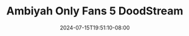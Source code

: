 --- 
title: "Ambiyah Only Fans 5  DoodStream"
description: "   video bokep Ambiyah Only Fans 5  DoodStream simontox   baru"
date: 2024-07-15T19:51:10-08:00
file_code: "3bx0460bbu4f"
draft: false
cover: "ka1i9v2nx27m6rwp.jpg"
tags: ["Ambiyah", "Only", "Fans", "DoodStream", "bokep-indo", "bokep-viral", "bokep-ig"]
length: 240
fld_id: "1483132"
foldername: "Ambiyah update"
categories: ["Ambiyah update"]
views: 0
---